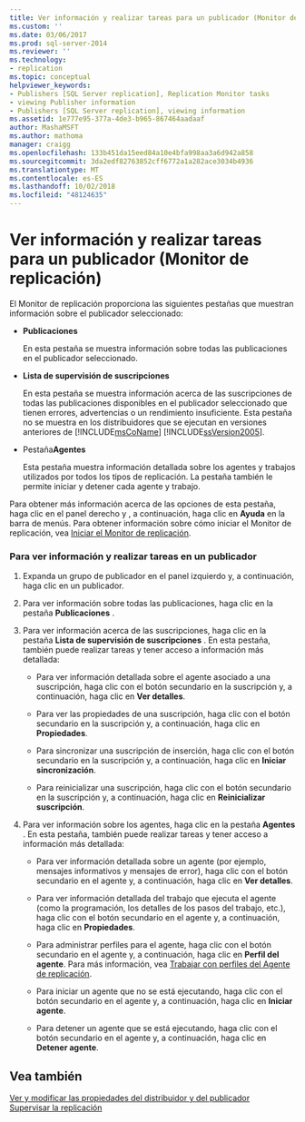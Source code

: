 ```yaml
---
title: Ver información y realizar tareas para un publicador (Monitor de replicación) | Microsoft Docs
ms.custom: ''
ms.date: 03/06/2017
ms.prod: sql-server-2014
ms.reviewer: ''
ms.technology:
- replication
ms.topic: conceptual
helpviewer_keywords:
- Publishers [SQL Server replication], Replication Monitor tasks
- viewing Publisher information
- Publishers [SQL Server replication], viewing information
ms.assetid: 1e777e95-377a-4de3-b965-867464aadaaf
author: MashaMSFT
ms.author: mathoma
manager: craigg
ms.openlocfilehash: 133b451da15eed84a10e4bfa998aa3a6d942a858
ms.sourcegitcommit: 3da2edf82763852cff6772a1a282ace3034b4936
ms.translationtype: MT
ms.contentlocale: es-ES
ms.lasthandoff: 10/02/2018
ms.locfileid: "48124635"
---
```

# <a name="view-information-and-perform-tasks-for-a-publisher-replication-monitor"></a>Ver información y realizar tareas para un publicador (Monitor de replicación)
  El Monitor de replicación proporciona las siguientes pestañas que muestran información sobre el publicador seleccionado:  
  
-   **Publicaciones**  
  
     En esta pestaña se muestra información sobre todas las publicaciones en el publicador seleccionado.  
  
-   **Lista de supervisión de suscripciones**  
  
     En esta pestaña se muestra información acerca de las suscripciones de todas las publicaciones disponibles en el publicador seleccionado que tienen errores, advertencias o un rendimiento insuficiente. Esta pestaña no se muestra en los distribuidores que se ejecutan en versiones anteriores de [!INCLUDE[msCoName](../../../includes/msconame-md.md)] [!INCLUDE[ssVersion2005](../../../includes/ssversion2005-md.md)].  
  
-   Pestaña**Agentes**   
  
     Esta pestaña muestra información detallada sobre los agentes y trabajos utilizados por todos los tipos de replicación. La pestaña también le permite iniciar y detener cada agente y trabajo.  
  
 Para obtener más información acerca de las opciones de esta pestaña, haga clic en el panel derecho y , a continuación, haga clic en **Ayuda** en la barra de menús. Para obtener información sobre cómo iniciar el Monitor de replicación, vea [Iniciar el Monitor de replicación](start-the-replication-monitor.md).  
  
### <a name="to-view-information-and-perform-tasks-for-a-publisher"></a>Para ver información y realizar tareas en un publicador  
  
1.  Expanda un grupo de publicador en el panel izquierdo y, a continuación, haga clic en un publicador.  
  
2.  Para ver información sobre todas las publicaciones, haga clic en la pestaña **Publicaciones** .  
  
3.  Para ver información acerca de las suscripciones, haga clic en la pestaña **Lista de supervisión de suscripciones** . En esta pestaña, también puede realizar tareas y tener acceso a información más detallada:  
  
    -   Para ver información detallada sobre el agente asociado a una suscripción, haga clic con el botón secundario en la suscripción y, a continuación, haga clic en **Ver detalles**.  
  
    -   Para ver las propiedades de una suscripción, haga clic con el botón secundario en la suscripción y, a continuación, haga clic en **Propiedades**.  
  
    -   Para sincronizar una suscripción de inserción, haga clic con el botón secundario en la suscripción y, a continuación, haga clic en **Iniciar sincronización**.  
  
    -   Para reinicializar una suscripción, haga clic con el botón secundario en la suscripción y, a continuación, haga clic en **Reinicializar suscripción**.  
  
4.  Para ver información sobre los agentes, haga clic en la pestaña **Agentes** . En esta pestaña, también puede realizar tareas y tener acceso a información más detallada:  
  
    -   Para ver información detallada sobre un agente (por ejemplo, mensajes informativos y mensajes de error), haga clic con el botón secundario en el agente y, a continuación, haga clic en **Ver detalles**.  
  
    -   Para ver información detallada del trabajo que ejecuta el agente (como la programación, los detalles de los pasos del trabajo, etc.), haga clic con el botón secundario en el agente y, a continuación, haga clic en **Propiedades**.  
  
    -   Para administrar perfiles para el agente, haga clic con el botón secundario en el agente y, a continuación, haga clic en **Perfil del agente**. Para más información, vea [Trabajar con perfiles del Agente de replicación](../agents/replication-agent-profiles.md).  
  
    -   Para iniciar un agente que no se está ejecutando, haga clic con el botón secundario en el agente y, a continuación, haga clic en **Iniciar agente**.  
  
    -   Para detener un agente que se está ejecutando, haga clic con el botón secundario en el agente y, a continuación, haga clic en **Detener agente**.  
  
## <a name="see-also"></a>Vea también  
 [Ver y modificar las propiedades del distribuidor y del publicador](../view-and-modify-distributor-and-publisher-properties.md)   
 [Supervisar la replicación](../monitoring-replication.md)  
  
  
